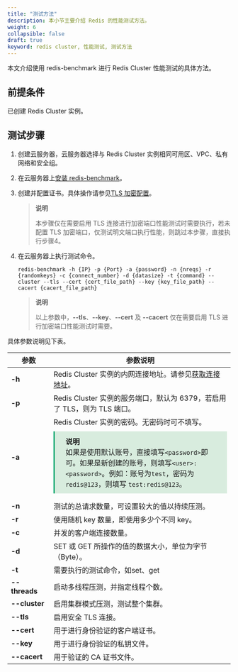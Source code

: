 ```yaml
---
title: "测试方法"
description: 本小节主要介绍 Redis 的性能测试方法。
weight: 6
collapsible: false
draft: true
keyword: redis cluster, 性能测试, 测试方法
---
```


本文介绍使用 redis-benchmark 进行 Redis Cluster 性能测试的具体方法。

## 前提条件

已创建 Redis Cluster 实例。

## 测试步骤

1. 创建云服务器，云服务器选择与 Redis Cluster 实例相同可用区、VPC、私有网络和安全组。

   

2. 在云服务器上[安装 redis-benchmark](../test_tool/#下载和安装工具)。

3. 创建并配置证书。具体操作请参见[TLS 加密配置](../../best-practices/tls_config/)。

   > **说明**
   >
   > 本步骤仅在需要启用 TLS 连接进行加密端口性能测试时需要执行，若未配置 TLS 加密端口，仅测试明文端口执行性能，则跳过本步骤，直接执行步骤4。

4. 在云服务器上执行测试命令。

   ```
   redis-benchmark -h {IP} -p {Port} -a {password} -n {nreqs} -r {randomkeys} -c {connect_number} -d {datasize} -t {command} --cluster --tls --cert {cert_file_path} --key {key_file_path} --cacert {cacert_file_path}
   ```

   >**说明**
   >
   >以上参数中，**\-\-tls**、**\-\-key**、**\-\-cert** 及 **\-\-cacert** 仅在需要启用 TLS 进行加密端口性能测试时需要。

具体参数说明见下表。

| <span style="display:inline-block;width:80px">参数</span> | 参数说明                                                     |
| --------------------------------------------------------- | ------------------------------------------------------------ |
| **-h**                                                    | Redis Cluster 实例的内网连接地址。请参见[获取连接地址](../../quickstart/cnect_redis/#获取连接地址)。 |
| **-p**                                                    | Redis Cluster 实例的服务端口，默认为 6379，若启用了 TLS，则为 TLS 端口。 |
| **-a**                                                    | Redis Cluster 实例的密码。无密码时可不填写。<br/><div style="background-color: #D8ECDE; padding: 10px 24px; margin: 10px 0; border-left: 3px solid #00a971;">  <b>说明</b><br/>   如果是使用默认账号，直接填写`<password>`即可。如果是新创建的账号，则填写`<user>:<password>`。例如：账号为`test`，密码为`redis@123`，则填写 `test:redis@123`。</div> |
| **-n**                                                    | 测试的总请求数量，可设置较大的值以持续压测。                 |
| **-r**                                                    | 使用随机 key 数量，即使用多少个不同 key。                    |
| **-c**                                                    | 并发的客户端连接数量。                                       |
| **-d**                                                    | SET 或 GET 所操作的值的数据大小，单位为字节（Byte）。        |
| **-t**                                                    | 需要执行的测试命令，如set、get                               |
| **\-\-threads**                                           | 启动多线程压测，并指定线程个数。                             |
| **\-\-cluster**                                           | 启用集群模式压测，测试整个集群。                             |
| **\-\-tls**                                               | 启用安全 TLS 连接。                                          |
| **\-\-cert**                                              | 用于进行身份验证的客户端证书。                               |
| **\-\-key**                                               | 用于进行身份验证的私钥文件。                                 |
| **\-\-cacert**                                            | 用于验证的 CA 证书文件。                                     |



